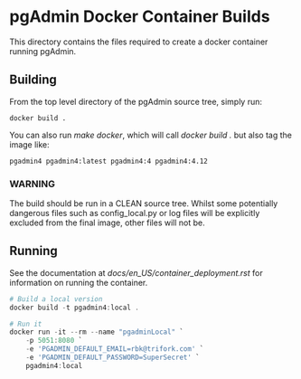 # pgAdmin Docker Container Builds

This directory contains the files required to create a docker container running
pgAdmin.

## Building

From the top level directory of the pgAdmin source tree, simply run:

    docker build .

You can also run *make docker*, which will call *docker build .* but also tag
the image like:

    pgadmin4 pgadmin4:latest pgadmin4:4 pgadmin4:4.12

### WARNING 

The build should be run in a CLEAN source tree. Whilst some potentially
dangerous files such as config_local.py or log files will be explicitly
excluded from the final image, other files will not be.

## Running

See the documentation at *docs/en_US/container_deployment.rst* for information on
running the container.

```powershell
# Build a local version
docker build -t pgadmin4:local .

# Run it
docker run -it --rm --name "pgadminLocal" `
    -p 5051:8080 `
    -e 'PGADMIN_DEFAULT_EMAIL=rbk@trifork.com' `
    -e 'PGADMIN_DEFAULT_PASSWORD=SuperSecret' `
    pgadmin4:local
```